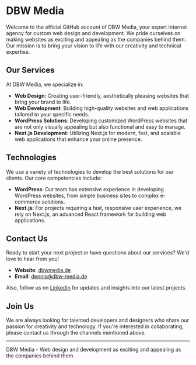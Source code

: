 # DBW Media

Welcome to the official GitHub account of DBW Media, your expert internet agency for custom web design and development. We pride ourselves on making websites as exciting and appealing as the companies behind them. Our mission is to bring your vision to life with our creativity and technical expertise.

## Our Services

At DBW Media, we specialize in:

- **Web Design**: Creating user-friendly, aesthetically pleasing websites that bring your brand to life.
- **Web Development**: Building high-quality websites and web applications tailored to your specific needs.
- **WordPress Solutions**: Developing customized WordPress websites that are not only visually appealing but also functional and easy to manage.
- **Next.js Development**: Utilizing Next.js for modern, fast, and scalable web applications that enhance your online presence.

## Technologies

We use a variety of technologies to develop the best solutions for our clients. Our core competencies include:

- **WordPress**: Our team has extensive experience in developing WordPress websites, from simple business sites to complex e-commerce solutions.
- **Next.js**: For projects requiring a fast, responsive user experience, we rely on Next.js, an advanced React framework for building web applications.

## Contact Us

Ready to start your next project or have questions about our services? We'd love to hear from you!

- **Website**: [dbwmedia.de](https://www.dbw-media.de)
- **Email**: dennis@dbw-media.de

Also, follow us on [LinkedIn]([LinkedIn-URL]) for updates and insights into our latest projects.

## Join Us

We are always looking for talented developers and designers who share our passion for creativity and technology. If you're interested in collaborating, please contact us through the channels mentioned above.

---

DBW Media - Web design and development as exciting and appealing as the companies behind them.
